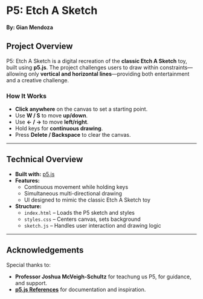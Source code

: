 # P5: Etch A Sketch  
**By: Gian Mendoza**  

## Project Overview  
P5: Etch A Sketch is a digital recreation of the **classic Etch A Sketch** toy, built using **p5.js**. The project challenges users to draw within constraints—allowing only **vertical and horizontal lines**—providing both entertainment and a creative challenge.  

### **How It Works**  
- **Click anywhere** on the canvas to set a starting point.  
- Use **W / S** to move **up/down**.  
- Use **← / →** to move **left/right**.  
- Hold keys for **continuous drawing**.  
- Press **Delete / Backspace** to clear the canvas.  

---

## Technical Overview  
- **Built with:** [p5.js](https://p5js.org/)  
- **Features:**  
  - Continuous movement while holding keys  
  - Simultaneous multi-directional drawing  
  - UI designed to mimic the classic Etch A Sketch toy  
- **Structure:**  
  - `index.html` – Loads the P5 sketch and styles  
  - `styles.css` – Centers canvas, sets background  
  - `sketch.js` – Handles user interaction and drawing logic  

---

## Acknowledgements  
Special thanks to:  
- **Professor Joshua McVeigh-Schultz** for teachung us P5, for guidance, and support.  
- **[p5.js References](https://p5js.org/reference/)** for documentation and inspiration.  
